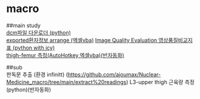 # macro 


##main study  
[dcm파일 다운로더 (python)](https://github.com/ajoumax/Nuclear-Medicine_macro/blob/main/dcm_downloader(infinitt))  
[exported환자정보 arrange (엑셀vba)](https://github.com/ajoumax/Nuclear-Medicine_macro/blob/main/arrange_exported_patient_info(Excel_vba))  
[Image Quality Evaluation 영상품질비교지표 (python with icy)](https://github.com/ajoumax/Nuclear-Medicine_macro/blob/main/Image_Quality_Evaluation)  
[thigh-femur 측정(AutoHotkey,엑셀vba)(반자동화)](https://github.com/ajoumax/Nuclear-Medicine_macro/blob/main/thigh-femur_measurement)  




##sub  
판독문 추출 (환경 infinitt)  (https://github.com/ajoumax/Nuclear-Medicine_macro/tree/main/extract%20readings)
L3-upper thigh 근육량 측정(python)(반자동화)  


